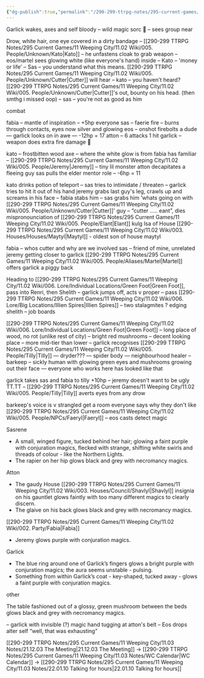 ```yaml
---
{"dg-publish":true,"permalink":"/290-299-ttrpg-notes/295-current-games/11-weeping-city/11-03-notes/21-12-17-what-do-we-do-with-the-bodies/"}
---
```



Garlick wakes, axes and self bloody 
– wild magic sorc :eyes: 
– sees group near

Drow, white hair, one eye covered in a dirty bandage – [[290-299 TTRPG Notes/295 Current Games/11 Weeping City/11.02 Wiki/005. People/Unknown/Kato\|Kato]] 
– he unfastens cloak to grab weapon – eos/martel sees glowing white (like everyone's hand) inside 
– Kato – 'money or life'
– Sas – you understand what this means. [[290-299 TTRPG Notes/295 Current Games/11 Weeping City/11.02 Wiki/005. People/Unknown/Cutter\|Cutter]] will hear 
– kato – you haven't heard? [[290-299 TTRPG Notes/295 Current Games/11 Weeping City/11.02 Wiki/005. People/Unknown/Cutter\|Cutter]]'s out, bounty on his head. (then smthg i missed oop) 
– sas – you're not as good as him

combat

fabia – mantle of inspiration 
– +5hp everyone 
sas – faerie fire – burns through contacts, eyes now silver and glowing 
eos – onshot firebolts a dude 
— garlick looks on in awe 
— -12hp = 17 
atton – 6 attacks 1 hit 
garlick – weapon does extra fire damage :eyes:

kato – frostbitten wood axe – where the white glow is from
fabia has familiar
– [[290-299 TTRPG Notes/295 Current Games/11 Weeping City/11.02 Wiki/005. People/Jeremy\|Jeremy]] – tiny lil monster 
atton decapitates a fleeing guy 
sas pulls the elder mentor role – -6hp = 11

kato drinks potion of teleport 
– sas tries to intimidate / threaten 
– garlick tries to hit it out of his hand 
jeremy grabs last guy's leg, crawls up and screams in his face 
– fabia stabs him 
– sas grabs him 'whats going on with [[290-299 TTRPG Notes/295 Current Games/11 Weeping City/11.02 Wiki/005. People/Unknown/Cutter\|Cutter]]' 
guy – “cutter ..... eant”, dies
mispronounciation of [[290-299 TTRPG Notes/295 Current Games/11 Weeping City/11.02 Wiki/005. People/Elant\|Elant]] kulg Isa of House [[290-299 TTRPG Notes/295 Current Games/11 Weeping City/11.02 Wiki/003. Houses/Houses/Maytyl\|Maytyl]] - oldest son of house maytyl

fabia
– whos cutter and why are we involved 
sas – friend of mine, unrelated 
jeremy getting closer to garlick 
[[290-299 TTRPG Notes/295 Current Games/11 Weeping City/11.02 Wiki/005. People/Aliases/Martel\|Martel]] offers garlick a piggy back

Heading to [[290-299 TTRPG Notes/295 Current Games/11 Weeping City/11.02 Wiki/006. Lore/Individual Locations/Green Foot\|Green Foot]], pass into Renri, then Shelith 
– garlick jumps off, acts v proper 
– pass [[290-299 TTRPG Notes/295 Current Games/11 Weeping City/11.02 Wiki/006. Lore/Big Locations/Illien Spires\|Illien Spires]] – two stalagmites ? edging shelith – job boards

[[290-299 TTRPG Notes/295 Current Games/11 Weeping City/11.02 Wiki/006. Lore/Individual Locations/Green Foot\|Green Foot]] 
– long place of wood, no rot (unlike rest of city) 
– bright red mushrooms 
– decent looking place 
– more mid-tier than lower 
– garlick recognises [[290-299 TTRPG Notes/295 Current Games/11 Weeping City/11.02 Wiki/005. People/Tilly\|Tilly]] 
— dryder??? — spider body — neighbourhood healer 
– barkeep – sickly human with glowing green eyes and mushrooms growing out their face 
— everyone who works here has looked like that

garlick takes sas and fabia to tilly +10hp 
– jeremy doesn't want to be ugly TT.TT 
– [[290-299 TTRPG Notes/295 Current Games/11 Weeping City/11.02 Wiki/005. People/Tilly\|Tilly]] averts eyes from any drow

barkeep's voice is v strangled 
get a room
everyone says why they don't like [[290-299 TTRPG Notes/295 Current Games/11 Weeping City/11.02 Wiki/005. People/NPCs/Faeryl\|Faeryl]] 
– eos casts detect magic

Sasrene
  -  A small, winged figure, tucked behind her hair; glowing a faint purple with 
      conjuration magics, flecked with strange, shifting white swirls and threads of 
      colour - like the Northern Lights.
  -  The rapier on her hip glows black and grey with necromancy magics. 

Atton
  -  The gaudy House [[290-299 TTRPG Notes/295 Current Games/11 Weeping City/11.02 Wiki/003. Houses/Council/Shavlyl\|Shavlyl]] insignia on his gauntlet glows faintly with too many 
      different magics to clearly discern.
  -  The glaive on his back glows black and grey with necromancy magics.

[[290-299 TTRPG Notes/295 Current Games/11 Weeping City/11.02 Wiki/002. Party/Fabia\|Fabia]]
  -  Jeremy glows purple with conjuration magics.

Garlick
  -  The blue ring around one of Garlick’s fingers glows a bright purple with 
      conjuration magics; the aura seems unstable - pulsing.
  -  Something from within Garlick’s coat - key-shaped, tucked away - glows a faint 
      purple with conjuration magics.

other

The table fashioned out of a glossy, green mushroom between the beds glows black and grey with necromancy magics.

– garlick with invisible (?) magic hand tugging at atton's belt 
– Eos drops alter self “well, that was exhausting”

[[290-299 TTRPG Notes/295 Current Games/11 Weeping City/11.03 Notes/21.12.03 The Meeting\|21.12.03 The Meeting]] -> [[290-299 TTRPG Notes/295 Current Games/11 Weeping City/11.03 Notes/WC Calendar\|WC Calendar]] -> [[290-299 TTRPG Notes/295 Current Games/11 Weeping City/11.03 Notes/22.01.10 Talking for hours\|22.01.10 Talking for hours]]